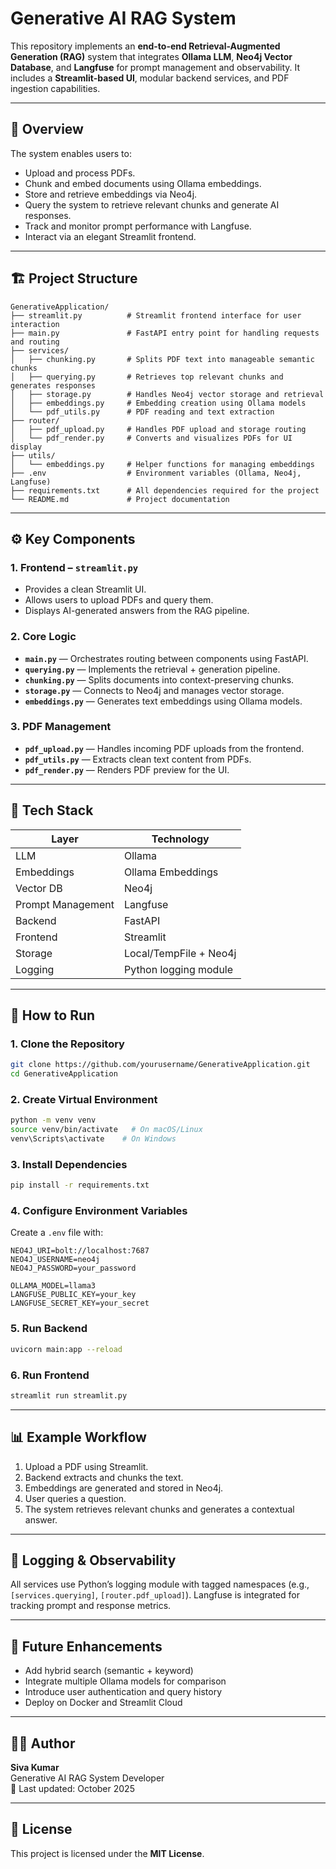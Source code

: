 # Generative AI RAG System

This repository implements an **end-to-end Retrieval-Augmented Generation (RAG)** system that integrates **Ollama LLM**, **Neo4j Vector Database**, and **Langfuse** for prompt management and observability. It includes a **Streamlit-based UI**, modular backend services, and PDF ingestion capabilities.

---

## 🧠 Overview

The system enables users to:
- Upload and process PDFs.
- Chunk and embed documents using Ollama embeddings.
- Store and retrieve embeddings via Neo4j.
- Query the system to retrieve relevant chunks and generate AI responses.
- Track and monitor prompt performance with Langfuse.
- Interact via an elegant Streamlit frontend.

---

## 🏗️ Project Structure

```
GenerativeApplication/
├── streamlit.py          # Streamlit frontend interface for user interaction
├── main.py               # FastAPI entry point for handling requests and routing
├── services/
│   ├── chunking.py       # Splits PDF text into manageable semantic chunks
│   ├── querying.py       # Retrieves top relevant chunks and generates responses
│   ├── storage.py        # Handles Neo4j vector storage and retrieval
│   ├── embeddings.py     # Embedding creation using Ollama models
│   └── pdf_utils.py      # PDF reading and text extraction
├── router/
│   ├── pdf_upload.py     # Handles PDF upload and storage routing
│   └── pdf_render.py     # Converts and visualizes PDFs for UI display
├── utils/
│   └── embeddings.py     # Helper functions for managing embeddings
├── .env                  # Environment variables (Ollama, Neo4j, Langfuse)
├── requirements.txt      # All dependencies required for the project
└── README.md             # Project documentation
```

---

## ⚙️ Key Components

### 1. **Frontend – `streamlit.py`**
- Provides a clean Streamlit UI.
- Allows users to upload PDFs and query them.
- Displays AI-generated answers from the RAG pipeline.

### 2. **Core Logic**
- **`main.py`** — Orchestrates routing between components using FastAPI.
- **`querying.py`** — Implements the retrieval + generation pipeline.
- **`chunking.py`** — Splits documents into context-preserving chunks.
- **`storage.py`** — Connects to Neo4j and manages vector storage.
- **`embeddings.py`** — Generates text embeddings using Ollama models.

### 3. **PDF Management**
- **`pdf_upload.py`** — Handles incoming PDF uploads from the frontend.
- **`pdf_utils.py`** — Extracts clean text content from PDFs.
- **`pdf_render.py`** — Renders PDF preview for the UI.

---

## 🧩 Tech Stack

| Layer | Technology |
|-------|-------------|
| LLM | Ollama |
| Embeddings | Ollama Embeddings |
| Vector DB | Neo4j |
| Prompt Management | Langfuse |
| Backend | FastAPI |
| Frontend | Streamlit |
| Storage | Local/TempFile + Neo4j |
| Logging | Python logging module |

---

## 🚀 How to Run

### 1. **Clone the Repository**
```bash
git clone https://github.com/yourusername/GenerativeApplication.git
cd GenerativeApplication
```

### 2. **Create Virtual Environment**
```bash
python -m venv venv
source venv/bin/activate   # On macOS/Linux
venv\Scripts\activate    # On Windows
```

### 3. **Install Dependencies**
```bash
pip install -r requirements.txt
```

### 4. **Configure Environment Variables**
Create a `.env` file with:
```
NEO4J_URI=bolt://localhost:7687
NEO4J_USERNAME=neo4j
NEO4J_PASSWORD=your_password

OLLAMA_MODEL=llama3
LANGFUSE_PUBLIC_KEY=your_key
LANGFUSE_SECRET_KEY=your_secret
```

### 5. **Run Backend**
```bash
uvicorn main:app --reload
```

### 6. **Run Frontend**
```bash
streamlit run streamlit.py
```

---

## 📊 Example Workflow

1. Upload a PDF using Streamlit.
2. Backend extracts and chunks the text.
3. Embeddings are generated and stored in Neo4j.
4. User queries a question.
5. The system retrieves relevant chunks and generates a contextual answer.

---

## 🧪 Logging & Observability
All services use Python’s logging module with tagged namespaces (e.g., `[services.querying]`, `[router.pdf_upload]`).
Langfuse is integrated for tracking prompt and response metrics.

---

## 🧱 Future Enhancements
- Add hybrid search (semantic + keyword)
- Integrate multiple Ollama models for comparison
- Introduce user authentication and query history
- Deploy on Docker and Streamlit Cloud

---

## 👨‍💻 Author
**Siva Kumar**  
Generative AI RAG System Developer  
📅 Last updated: October 2025

---

## 🪪 License
This project is licensed under the **MIT License**.
